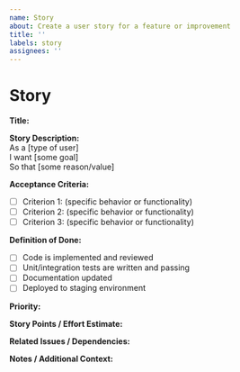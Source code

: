 ```yaml
---
name: Story
about: Create a user story for a feature or improvement
title: ''
labels: story
assignees: ''
---
```


# Story

**Title:**  
<!-- Concise summary of the story, e.g., "Add login feature for users" -->

**Story Description:**  
As a [type of user]  
I want [some goal]  
So that [some reason/value]

**Acceptance Criteria:**  
- [ ] Criterion 1: (specific behavior or functionality)  
- [ ] Criterion 2: (specific behavior or functionality)  
- [ ] Criterion 3: (specific behavior or functionality)

**Definition of Done:**  
- [ ] Code is implemented and reviewed  
- [ ] Unit/integration tests are written and passing  
- [ ] Documentation updated  
- [ ] Deployed to staging environment  

**Priority:**  
<!-- High, Medium, Low -->

**Story Points / Effort Estimate:**  
<!-- Optional: e.g., 3 points, 5 points -->

**Related Issues / Dependencies:**  
<!-- List any related issues, bugs, or dependencies -->

**Notes / Additional Context:**  
<!-- Any extra information, mockups, references, or constraints -->
